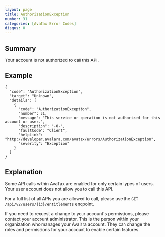 ```yaml
---
layout: page
title: AuthorizationException
number: 31
categories: [AvaTax Error Codes]
disqus: 0
---
```


## Summary

Your account is not authorized to call this API.

## Example

    {
      "code": "AuthorizationException",
      "target": "Unknown",
      "details": [
        {
          "code": "AuthorizationException",
          "number": 31,
          "message": "This service or operation is not authorized for this account or user.",
          "description": "-0-",
          "faultCode": "Client",
          "helpLink": "http://developer.avalara.com/avatax/errors/AuthorizationException",
          "severity": "Exception"
        }
      ]
    }

## Explanation

Some API calls within AvaTax are enabled for only certain types of users.  Your user account does not allow you to call this API.

For a full list of all APIs you are allowed to call, please use the `GET /api/v2/users/{id}/entitlements` endpoint.

If you need to request a change to your account's permissions, please contact your account administrator.  This is the person within your organization who manages your Avalara account.  They can change the roles and permissions for your account to enable certain features.
